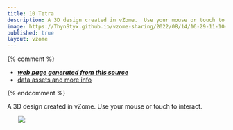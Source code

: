 ```yaml
---
title: 10 Tetra
description: A 3D design created in vZome.  Use your mouse or touch to interact.
image: https://ThynStyx.github.io/vzome-sharing/2022/08/14/16-29-11-10-Tetra/10-Tetra.png
published: true
layout: vzome
---
```


{% comment %}
 - [***web page generated from this source***](<https://ThynStyx.github.io/vzome-sharing/2022/08/14/10-Tetra-16-29-11.html>)
 - [data assets and more info](<https://github.com/ThynStyx/vzome-sharing/tree/main/2022/08/14/16-29-11-10-Tetra/>)
 
{% endcomment %}

A 3D design created in vZome.  Use your mouse or touch to interact.

<vzome-viewer style="width: 87%; height: 60vh; margin: 5%"
       src="https://ThynStyx.github.io/vzome-sharing/2022/08/14/16-29-11-10-Tetra/10-Tetra.vZome" >
  <img src="https://ThynStyx.github.io/vzome-sharing/2022/08/14/16-29-11-10-Tetra/10-Tetra.png" />
</vzome-viewer>